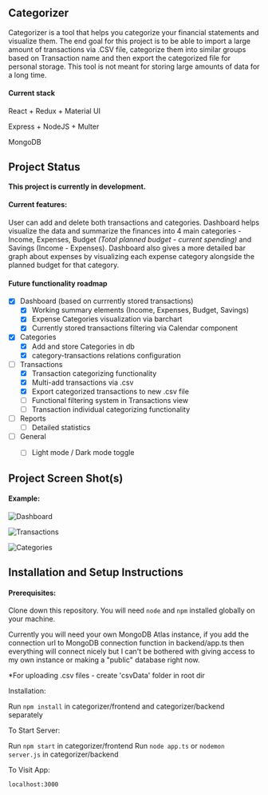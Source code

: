## Categorizer


Categorizer is a tool that helps you categorize your financial statements and visualize them. The end goal for this project is to be able to import a large amount of transactions via .CSV file, categorize them into similar groups based on Transaction name and then export the categorized file for personal storage. This tool is not meant for storing large amounts of data for a long time.


#### Current stack

React + Redux + Material UI 

Express + NodeJS + Multer

MongoDB


## Project Status

**This project is currently in development.**
#### Current features:

User can add and delete both transactions and categories.
Dashboard helps visualize the data and summarize the finances into 4 main categories - Income, Expenses,
Budget _(Total planned budget - current spending)_ and Savings (Income - Expenses). Dashboard also gives a more detailed
bar graph about expenses by visualizing each expense category alongside the planned budget for that category.

#### Future functionality roadmap
- [x] Dashboard (based on currrently stored transactions)
    - [x] Working summary elements (Income, Expenses, Budget, Savings)
    - [x] Expense Categories visualization via barchart
    - [x] Currently stored transactions filtering via Calendar component
- [x] Categories
    - [x] Add and store Categories in db
    - [x] category-transactions relations configuration
- [ ] Transactions
    - [x] Transaction categorizing functionality
    - [x] Multi-add transactions via .csv
    - [x] Export categorized transactions to new .csv file
    - [ ] Functional filtering system in Transactions view
    - [ ] Transaction individual categorizing functionality
- [ ] Reports
    - [ ] Detailed statistics
- [ ] General
    - [ ] Light mode / Dark mode toggle



## Project Screen Shot(s)

#### Example:   

![Dashboard](https://i.ibb.co/g6YQ5Kx/dashboard.png)

![Transactions](https://i.ibb.co/VSTM2Xj/transactions.png)

![Categories](https://i.ibb.co/SmXwjTL/categories.png)

## Installation and Setup Instructions

#### Prerequisites:  

Clone down this repository. You will need `node` and `npm` installed globally on your machine.

Currently you will need your own MongoDB Atlas instance, if you add the connection url to MongoDB connection function in backend/app.ts then everything will connect nicely but I can't be bothered with giving access to my own instance or making a "public" database right now.

*For uploading .csv files - create 'csvData' folder in root dir

Installation:

Run  `npm install` in categorizer/frontend and categorizer/backend separately

To Start Server:

Run `npm start` in categorizer/frontend
Run `node app.ts` or `nodemon server.js` in categorizer/backend

To Visit App:

`localhost:3000`  
